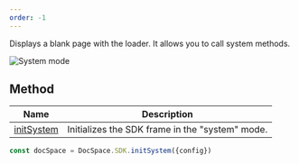 ```yaml
---
order: -1
---
```


Displays a blank page with the loader. It allows you to call system methods.

![System mode](/assets/images/docspace/system-mode.png)

## Method

| Name                                            | Description                                     |
| ----------------------------------------------- | ----------------------------------------------- |
| [initSystem](../../Methods/index.md#initsystem) | Initializes the SDK frame in the "system" mode. |

``` ts
const docSpace = DocSpace.SDK.initSystem({config})
```
